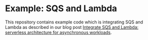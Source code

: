# Example: SQS and Lambda

This repository contains example code which is integrating SQS and Lambda as described in our blog post [Integrate SQS and Lambda: serverless architecture for asynchronous workloads](https://cloudonaut.io/integrate-sqs-and-lambda-serverless-architecture-for-asynchronous-workloads/).
